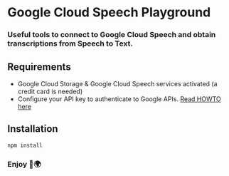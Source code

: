 # Google Cloud Speech Playground

### Useful tools to connect to Google Cloud Speech and obtain transcriptions from Speech to Text.

## Requirements
- Google Cloud Storage & Google Cloud Speech services activated (a credit card is needed)
- Configure your API key to authenticate  to Google APIs. [Read HOWTO here](https://cloud.google.com/docs/authentication/api-keys)

## Installation 
```sh
npm install
```

### Enjoy 🚀🌍